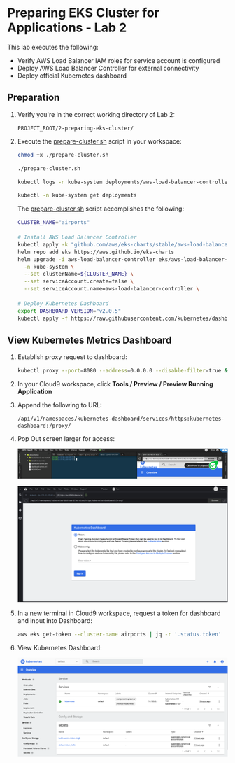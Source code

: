 # Preparing EKS Cluster for Applications - Lab 2

This lab executes the following:

* Verify AWS Load Balancer IAM roles for service account is configured
* Deploy AWS Load Balancer Controller for external connectivity
* Deploy official Kubernetes dashboard

## Preparation

1. Verify you're in the correct working directory of Lab 2:

    ```text
    PROJECT_ROOT/2-preparing-eks-cluster/
    ```

2. Execute the [prepare-cluster.sh](./prepare-cluster.sh) script in your workspace:

    ```bash
    chmod +x ./prepare-cluster.sh
    ```
    
    ```bash
    ./prepare-cluster.sh
    ```
    
    ```bash
    kubectl logs -n kube-system deployments/aws-load-balancer-controller
    ```
    
    ```bash
    kubectl -n kube-system get deployments
    ```
    
    The [prepare-cluster.sh](./prepare-cluster.sh) script accomplishes the following:
    
    ```bash
    CLUSTER_NAME="airports"
    
    # Install AWS Load Balancer Controller
    kubectl apply -k "github.com/aws/eks-charts/stable/aws-load-balancer-controller/crds?ref=master"
    helm repo add eks https://aws.github.io/eks-charts
    helm upgrade -i aws-load-balancer-controller eks/aws-load-balancer-controller \
      -n kube-system \
      --set clusterName=${CLUSTER_NAME} \
      --set serviceAccount.create=false \
      --set serviceAccount.name=aws-load-balancer-controller \
    
    # Deploy Kubernetes Dashboard
    export DASHBOARD_VERSION="v2.0.5"
    kubectl apply -f https://raw.githubusercontent.com/kubernetes/dashboard/${DASHBOARD_VERSION}/aio/deploy/recommended.yaml
    ```

## View Kubernetes Metrics Dashboard

1. Establish proxy request to dashboard:

    ```bash
    kubectl proxy --port=8080 --address=0.0.0.0 --disable-filter=true &
    ```

2. In your Cloud9 workspace, click **Tools / Preview / Preview Running Application**

3. Append the following to URL:

    ```text
    /api/v1/namespaces/kubernetes-dashboard/services/https:kubernetes-dashboard:/proxy/
    ```

4. Pop Out screen larger for access:

    ![2-dashboard](./images/2-dashboard.png)
    
    ![1-dashboard](./images/1-dashboard.png)

5. In a new terminal in Cloud9 workspace, request a token for dashboard and input into Dashboard:

    ```bash
    aws eks get-token --cluster-name airports | jq -r '.status.token'
    ```

6. View Kubernetes Dashboard:

    ![3-dashboard](./images/3-dashboard.png)
